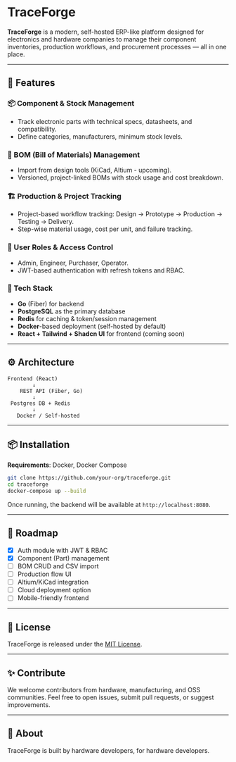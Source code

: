 
# TraceForge

**TraceForge** is a modern, self-hosted ERP-like platform designed for electronics and hardware companies to manage their component inventories, production workflows, and procurement processes — all in one place.

---

## 🚀 Features

### 📦 Component & Stock Management
- Track electronic parts with technical specs, datasheets, and compatibility.
- Define categories, manufacturers, minimum stock levels.

### 🧾 BOM (Bill of Materials) Management
- Import from design tools (KiCad, Altium - upcoming).
- Versioned, project-linked BOMs with stock usage and cost breakdown.

### 🏗️ Production & Project Tracking
- Project-based workflow tracking: Design → Prototype → Production → Testing → Delivery.
- Step-wise material usage, cost per unit, and failure tracking.

### 🔐 User Roles & Access Control
- Admin, Engineer, Purchaser, Operator.
- JWT-based authentication with refresh tokens and RBAC.

### 🧰 Tech Stack
- **Go** (Fiber) for backend
- **PostgreSQL** as the primary database
- **Redis** for caching & token/session management
- **Docker**-based deployment (self-hosted by default)
- **React + Tailwind + Shadcn UI** for frontend (coming soon)

---

## ⚙️ Architecture

```text
Frontend (React)
        ↓
    REST API (Fiber, Go)
        ↓
 Postgres DB + Redis
        ↓
   Docker / Self-hosted
```

---

## 📦 Installation

**Requirements**: Docker, Docker Compose

```bash
git clone https://github.com/your-org/traceforge.git
cd traceforge
docker-compose up --build
```

Once running, the backend will be available at `http://localhost:8080`.

---

## 📄 Roadmap

- [x] Auth module with JWT & RBAC
- [x] Component (Part) management
- [ ] BOM CRUD and CSV import
- [ ] Production flow UI
- [ ] Altium/KiCad integration
- [ ] Cloud deployment option
- [ ] Mobile-friendly frontend

---

## 📖 License

TraceForge is released under the [MIT License](LICENSE).

---

## ✨ Contribute

We welcome contributors from hardware, manufacturing, and OSS communities.
Feel free to open issues, submit pull requests, or suggest improvements.

---

## 🔗 About

TraceForge is built by hardware developers, for hardware developers.
